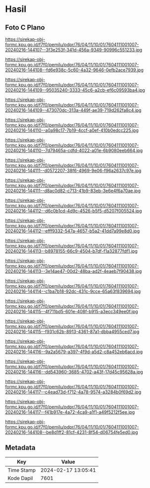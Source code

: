 # Hasil

## Foto C Plano

https://sirekap-obj-formc.kpu.go.id/f7f0/pemilu/pdpr/76/04/11/10/01/7604111001007-20240216-144107--3f3e253f-341d-456a-9349-90996c551233.jpg

https://sirekap-obj-formc.kpu.go.id/f7f0/pemilu/pdpr/76/04/11/10/01/7604111001007-20240216-144108--fd6e938c-5c60-4a32-9646-0efb2ace7939.jpg

https://sirekap-obj-formc.kpu.go.id/f7f0/pemilu/pdpr/76/04/11/10/01/7604111001007-20240216-144109--95035240-3333-45c6-a2cb-ef6c09593ba4.jpg

https://sirekap-obj-formc.kpu.go.id/f7f0/pemilu/pdpr/76/04/11/10/01/7604111001007-20240216-144109--473070dc-313a-449f-ae39-719d262fa8c4.jpg

https://sirekap-obj-formc.kpu.go.id/f7f0/pemilu/pdpr/76/04/11/10/01/7604111001007-20240216-144110--a0a98c17-7b19-4ccf-a0ef-410b0edcc225.jpg

https://sirekap-obj-formc.kpu.go.id/f7f0/pemilu/pdpr/76/04/11/10/01/7604111001007-20240216-144110--7d79465a-cdfd-4022-a01e-6b9080eeb664.jpg

https://sirekap-obj-formc.kpu.go.id/f7f0/pemilu/pdpr/76/04/11/10/01/7604111001007-20240216-144111--d0572207-38f6-4969-9e06-f96a2637c97e.jpg

https://sirekap-obj-formc.kpu.go.id/f7f0/pemilu/pdpr/76/04/11/10/01/7604111001007-20240216-144111--d8ac0d82-c713-41b9-83eb-3e6e4f6a70ae.jpg

https://sirekap-obj-formc.kpu.go.id/f7f0/pemilu/pdpr/76/04/11/10/01/7604111001007-20240216-144112--d6c0b1cd-4d9c-4526-b5f5-d5207f005524.jpg

https://sirekap-obj-formc.kpu.go.id/f7f0/pemilu/pdpr/76/04/11/10/01/7604111001007-20240216-144112--efff9332-547a-4657-b5a2-41dd7a99e8d0.jpg

https://sirekap-obj-formc.kpu.go.id/f7f0/pemilu/pdpr/76/04/11/10/01/7604111001007-20240216-144113--b8978155-66c9-4504-b7df-f1a32877fdf1.jpg

https://sirekap-obj-formc.kpu.go.id/f7f0/pemilu/pdpr/76/04/11/10/01/7604111001007-20240216-144113--3e14ae47-00d2-48ba-ad2f-4eaeb7f90438.jpg

https://sirekap-obj-formc.kpu.go.id/f7f0/pemilu/pdpr/76/04/11/10/01/7604111001007-20240216-144114--c1ba7b18-92dc-431c-9cce-65a63f839694.jpg

https://sirekap-obj-formc.kpu.go.id/f7f0/pemilu/pdpr/76/04/11/10/01/7604111001007-20240216-144115--4f711bd5-601e-408f-b915-a3ecc349ee0f.jpg

https://sirekap-obj-formc.kpu.go.id/f7f0/pemilu/pdpr/76/04/11/10/01/7604111001007-20240216-144115--f931c62b-8913-4361-87a1-dbba4955ced7.jpg

https://sirekap-obj-formc.kpu.go.id/f7f0/pemilu/pdpr/76/04/11/10/01/7604111001007-20240216-144116--9a2a5679-a397-4f9d-a5d2-c8a452eb6acd.jpg

https://sirekap-obj-formc.kpu.go.id/f7f0/pemilu/pdpr/76/04/11/10/01/7604111001007-20240216-144116--dd543960-3685-4702-a43f-17d45c95628a.jpg

https://sirekap-obj-formc.kpu.go.id/f7f0/pemilu/pdpr/76/04/11/10/01/7604111001007-20240216-144117--c4ead73d-f712-4a78-9574-a3284b0f69d2.jpg

https://sirekap-obj-formc.kpu.go.id/f7f0/pemilu/pdpr/76/04/11/10/01/7604111001007-20240216-144117--f41b917e-4a72-4ca9-a1f1-a49f5212f5ee.jpg

https://sirekap-obj-formc.kpu.go.id/f7f0/pemilu/pdpr/76/04/11/10/01/7604111001007-20240216-144108--be8d1ff2-81cf-4231-8f54-d06754fe5ed0.jpg


## Metadata

| Key        | Value               |
| ---------- | ------------------- |
| Time Stamp | 2024-02-17 13:05:41 |
| Kode Dapil | 7601                |



